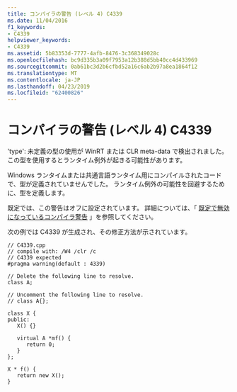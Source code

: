 ```yaml
---
title: コンパイラの警告 (レベル 4) C4339
ms.date: 11/04/2016
f1_keywords:
- C4339
helpviewer_keywords:
- C4339
ms.assetid: 5b83353d-7777-4afb-8476-3c368349028c
ms.openlocfilehash: bc9d335b3a09f7953a12b388d5bb40cc4d433969
ms.sourcegitcommit: 0ab61bc3d2b6cfbd52a16c6ab2b97a8ea1864f12
ms.translationtype: MT
ms.contentlocale: ja-JP
ms.lasthandoff: 04/23/2019
ms.locfileid: "62400826"
---
```

# <a name="compiler-warning-level-4-c4339"></a>コンパイラの警告 (レベル 4) C4339

'type': 未定義の型の使用が WinRT または CLR meta-data で検出されました。この型を使用するとランタイム例外が起きる可能性があります。

Windows ランタイムまたは共通言語ランタイム用にコンパイルされたコードで、型が定義されていませんでした。 ランタイム例外の可能性を回避するために、型を定義します。

既定では、この警告はオフに設定されています。 詳細については、「 [既定で無効になっているコンパイラ警告](../../preprocessor/compiler-warnings-that-are-off-by-default.md) 」を参照してください。

次の例では C4339 が生成され、その修正方法が示されています。

```
// C4339.cpp
// compile with: /W4 /clr /c
// C4339 expected
#pragma warning(default : 4339)

// Delete the following line to resolve.
class A;

// Uncomment the following line to resolve.
// class A{};

class X {
public:
   X() {}

   virtual A *mf() {
      return 0;
   }
};

X * f() {
   return new X();
}
```